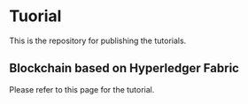 # Tuorial

This is the repository for publishing the tutorials.

## Blockchain based on Hyperledger Fabric

Please refer to this page for the tutorial.
